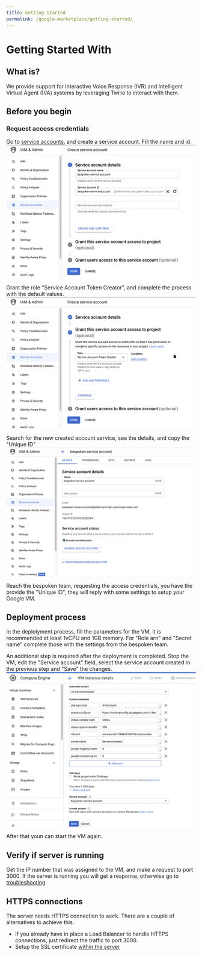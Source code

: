 ```yaml
---
title: Getting Started
permalink: /google-marketplace/getting-started/
---
```

# Getting Started With 

## What is?

We provide support for Interactive Voice Response (IVR) and Intelligent Virtual Agent (IVA) systems by leveraging Twilio to interact with them.

## Before you begin

### Request access credentials
Go to [service accounts](https://console.cloud.google.com/iam-admin/serviceaccounts), and create a service account.
Fill the name and id.
[<img src="./assets/google-marketplace-create-service-account-1.png">](./assets/google-marketplace-create-service-account-1.png)

Grant the role "Service Account Token Creator", and complete the process with the default values.
[<img src="./assets/google-marketplace-create-service-account-2.png">](./assets/google-marketplace-create-service-account-2.png)

Search for the new created account service, see the details, and copy the "Unique ID"
[<img src="./assets/google-marketplace-create-service-account-3.png">](./assets/google-marketplace-create-service-account-3.png)

Reach the bespoken team, requesting the access credentials, you have the provide the "Unique ID", they will reply with some settings to setup your Google VM.

## Deployment process
In the deplolyment process, fill the parameters for the VM, it is recommended at least 1vCPU and 1GB memory. For "Role arn" and "Secret name" complete those with the settings from the bespoken team.

An additional step is required after the deployment is completed. Stop the VM, edit the "Service account" field, select the service account created in the previous step and "Save" the changes.
[<img src="./assets/google-marketplace-set-service-account.png">](./assets/google-marketplace-set-service-account.png)

After that youn can start the VM again.

## Verify if server is running
Get the IP number that was assigned to the VM, and make a request to port 3000. If the server is running you will get a response, otherwise go to [troubleshooting](/google-marketplace/faq/#troubleshooting).

## HTTPS connections
The server needs HTTPS connection to work. There are a couple of alternatives to achieve this.

- If you already have in place a Load Balancer to handle HTTPS connections, just redirect the traffic to port 3000.
- Setup the SSL certificate [within the server](/google-marketplace/faq/#setup-ssl-certificate)
